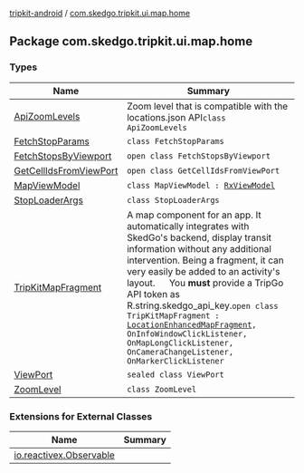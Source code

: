 [tripkit-android](../index.md) / [com.skedgo.tripkit.ui.map.home](./index.md)

## Package com.skedgo.tripkit.ui.map.home

### Types

| Name | Summary |
|---|---|
| [ApiZoomLevels](-api-zoom-levels/index.md) | Zoom level that is compatible with the locations.json API`class ApiZoomLevels` |
| [FetchStopParams](-fetch-stop-params/index.md) | `class FetchStopParams` |
| [FetchStopsByViewport](-fetch-stops-by-viewport/index.md) | `open class FetchStopsByViewport` |
| [GetCellIdsFromViewPort](-get-cell-ids-from-view-port/index.md) | `open class GetCellIdsFromViewPort` |
| [MapViewModel](-map-view-model/index.md) | `class MapViewModel : `[`RxViewModel`](../com.skedgo.tripkit.ui.core/-rx-view-model/index.md) |
| [StopLoaderArgs](-stop-loader-args/index.md) | `class StopLoaderArgs` |
| [TripKitMapFragment](-trip-kit-map-fragment/index.md) | A map component for an app. It automatically integrates with SkedGo's backend, display transit information without any additional intervention. Being a fragment, it can very easily be added to an activity's layout. ```  ``` You **must** provide a TripGo API token as R.string.skedgo_api_key.`open class TripKitMapFragment : `[`LocationEnhancedMapFragment`](../com.skedgo.tripkit.ui.map/-location-enhanced-map-fragment/index.md)`, OnInfoWindowClickListener, OnMapLongClickListener, OnCameraChangeListener, OnMarkerClickListener` |
| [ViewPort](-view-port/index.md) | `sealed class ViewPort` |
| [ZoomLevel](-zoom-level/index.md) | `class ZoomLevel` |

### Extensions for External Classes

| Name | Summary |
|---|---|
| [io.reactivex.Observable](io.reactivex.-observable/index.md) |  |
